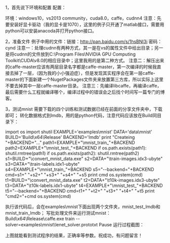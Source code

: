 1，首先说下环境和配置
配置：

环境：windows10，vs2013 community，cuda8.0，caffe，cudnn4
注意：先要安装好显卡驱动（我的显卡是1070），这里的例子只开通了matlab接口，需要用python可以安装anacoda并打开python接口。

2，准备文件
例子中用的文件：链接：http://pan.baidu.com/s/1hsBNI3i 密码：cynd
注意一：处理cudnn有两种方式，其一是在vs的属性文件中给出目录；另一是将cudnn的文件放到C:\Program Files\NVIDIA GPU Computing Toolkit\CUDA\v8.0的相应目录中；这里我用的是第二种方式。
注意二：解压出来的caffe-master应该有两层目录名字都是caffe-master，第一次编译的时候我直接去掉了一层，（因为我的小小强迫症），但是发现其实程序会在第一层caffe-master的下面新建一个NugetPackages文件夹来放置第三方库，所以实际上这里不要去掉其中一层caffe-master目录。
注意三：先编译libcaffe，再编译caffe，最后需要什么工程就编译哪个，编译过程中的错误会之后找个时间写一篇专门的博客。

3，测试mnist
需要下载的四个训练和测试数据已经在前面的分享文件夹中，下载即可；
转化数据格式到lmdb，用的是python代码，注意代码应该放在Build同目录下：

import os
import shutil
EXAMPLE='examples\mnist'
DATA='data\mnist'
BUILD='Build\x64\Release'
BACKEND='lmdb'
print "Createing "+BACKEND+"..."
path1=EXAMPLE+"\mnist_train_"+BACKEND
path2=EXAMPLE+"\mnist_test_"+BACKEND
if os.path.exists(path1):
shutil.rmtree(path1)
if os.path.exists(path2):
shutil.rmtree(path2)
s1=BUILD+"\convert_mnist_data.exe"
s2=DATA+"\train-images.idx3-ubyte"
s3=DATA+"\train-labels.idx1-ubyte"
s4=EXAMPLE+"\mnist_train_"+BACKEND
s5="--backend="+BACKEND
cmd=s1+" "+s2+" "+s3+" "+s4+" "+s5
print cmd
os.system(cmd)
t1=BUILD+"\convert_mnist_data.exe"
t2=DATA+"\t10k-images.idx3-ubyte"
t3=DATA+"\t10k-labels.idx1-ubyte"
t4=EXAMPLE+"\mnist_test_"+BACKEND
t5="--backend="+BACKEND
cmd=t1+" "+t2+" "+t3+" "+t4+" "+t5
print "cmd2="+cmd
os.system(cmd)

执行该代码后，会在examples\mnist下面出现两个文件夹，mnist_test_lmdb和mnist_train_lmdb；
写批处理文件来运行测试mnist：
Build\x64\Release\caffe.exe train --solver=examples\mnist\lenet_solver.prototxt
Pause
运行过程截图：


上图就能看到测试程序的结果，正确率等参数。祝成功，有问题留言！